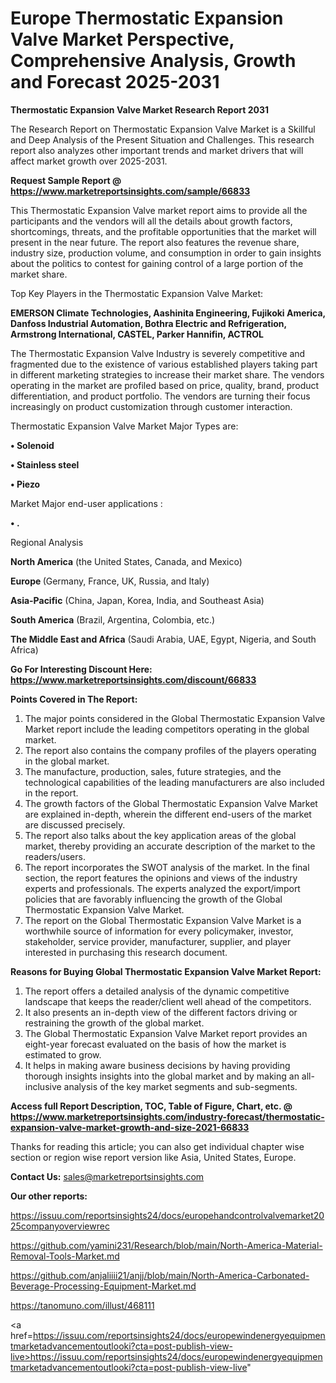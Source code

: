 # Europe Thermostatic Expansion Valve Market Perspective, Comprehensive Analysis, Growth and Forecast 2025-2031

<strong>Thermostatic Expansion Valve Market Research Report 2031</strong>

The Research Report on Thermostatic Expansion Valve Market is a Skillful and Deep Analysis of the Present Situation and Challenges. This research report also analyzes other important trends and market drivers that will affect market growth over 2025-2031.

<strong>Request Sample Report @ <a href=https://www.marketreportsinsights.com/sample/66833>https://www.marketreportsinsights.com/sample/66833</a></strong>

This Thermostatic Expansion Valve market report aims to provide all the participants and the vendors will all the details about growth factors, shortcomings, threats, and the profitable opportunities that the market will present in the near future. The report also features the revenue share, industry size, production volume, and consumption in order to gain insights about the politics to contest for gaining control of a large portion of the market share.

Top Key Players in the Thermostatic Expansion Valve Market:

<strong>EMERSON Climate Technologies, Aashinita Engineering, Fujikoki America, Danfoss Industrial Automation, Bothra Electric and Refrigeration, Armstrong International, CASTEL, Parker Hannifin, ACTROL</strong>

The Thermostatic Expansion Valve Industry is severely competitive and fragmented due to the existence of various established players taking part in different marketing strategies to increase their market share. The vendors operating in the market are profiled based on price, quality, brand, product differentiation, and product portfolio. The vendors are turning their focus increasingly on product customization through customer interaction.

Thermostatic Expansion Valve Market Major Types are:

<strong>• Solenoid

• Stainless steel

• Piezo</strong>

Market Major end-user applications :

<strong>• .</strong>

Regional Analysis

</u><strong><b>North America</b></strong> (the United States, Canada, and Mexico)

<strong><b>Europe </b></strong>(Germany, France, UK, Russia, and Italy)

<strong><b>Asia-Pacific</b></strong> (China, Japan, Korea, India, and Southeast Asia)

<strong><b>South America</b></strong> (Brazil, Argentina, Colombia, etc.)

<strong><b>The Middle East and Africa</b></strong> (Saudi Arabia, UAE, Egypt, Nigeria, and South Africa)

<strong>Go For Interesting Discount Here: <a href=https://www.marketreportsinsights.com/discount/66833>https://www.marketreportsinsights.com/discount/66833</a></strong>

<strong>Points Covered in The Report:</strong>
<ol>
  <li>The major points considered in the Global Thermostatic Expansion Valve Market report include the leading competitors operating in the global market.</li>
  <li>The report also contains the company profiles of the players operating in the global market.</li>
  <li>The manufacture, production, sales, future strategies, and the technological capabilities of the leading manufacturers are also included in the report.</li>
  <li>The growth factors of the Global Thermostatic Expansion Valve Market are explained in-depth, wherein the different end-users of the market are discussed precisely.</li>
  <li>The report also talks about the key application areas of the global market, thereby providing an accurate description of the market to the readers/users.</li>
  <li>The report incorporates the SWOT analysis of the market. In the final section, the report features the opinions and views of the industry experts and professionals. The experts analyzed the export/import policies that are favorably influencing the growth of the Global Thermostatic Expansion Valve Market.</li>
  <li>The report on the Global Thermostatic Expansion Valve Market is a worthwhile source of information for every policymaker, investor, stakeholder, service provider, manufacturer, supplier, and player interested in purchasing this research document.</li>
</ol>
<strong>Reasons for Buying Global Thermostatic Expansion Valve Market Report:</strong>

<ol>
  <li>The report offers a detailed analysis of the dynamic competitive landscape that keeps the reader/client well ahead of the competitors.</li>
  <li>It also presents an in-depth view of the different factors driving or restraining the growth of the global market.</li>
  <li>The Global Thermostatic Expansion Valve Market report provides an eight-year forecast evaluated on the basis of how the market is estimated to grow.</li>
  <li>It helps in making aware business decisions by having providing thorough insights insights into the global market and by making an all-inclusive analysis of the key market segments and sub-segments.</li>
</ol>
<strong>Access full Report Description, TOC, Table of Figure, Chart, etc. @ <a href=https://www.marketreportsinsights.com/industry-forecast/thermostatic-expansion-valve-market-growth-and-size-2021-66833>https://www.marketreportsinsights.com/industry-forecast/thermostatic-expansion-valve-market-growth-and-size-2021-66833</a></strong>


Thanks for reading this article; you can also get individual chapter wise section or region wise report version like Asia, United States, Europe.

<strong>Contact Us:</strong>
sales@marketreportsinsights.com

<strong>Our other reports:</strong>

<a href=https://issuu.com/reportsinsights24/docs/europehandcontrolvalvemarket2025companyoverviewrec>https://issuu.com/reportsinsights24/docs/europehandcontrolvalvemarket2025companyoverviewrec</a>

<a href=https://github.com/yamini231/Research/blob/main/North-America-Material-Removal-Tools-Market.md>https://github.com/yamini231/Research/blob/main/North-America-Material-Removal-Tools-Market.md</a>

<a href=https://github.com/anjaliiii21/anjj/blob/main/North-America-Carbonated-Beverage-Processing-Equipment-Market.md>https://github.com/anjaliiii21/anjj/blob/main/North-America-Carbonated-Beverage-Processing-Equipment-Market.md</a>

<a href=https://tanomuno.com/illust/468111>https://tanomuno.com/illust/468111</a>

<a href=https://issuu.com/reportsinsights24/docs/europewindenergyequipmentmarketadvancementoutlooki?cta=post-publish-view-live>https://issuu.com/reportsinsights24/docs/europewindenergyequipmentmarketadvancementoutlooki?cta=post-publish-view-live</a>"
